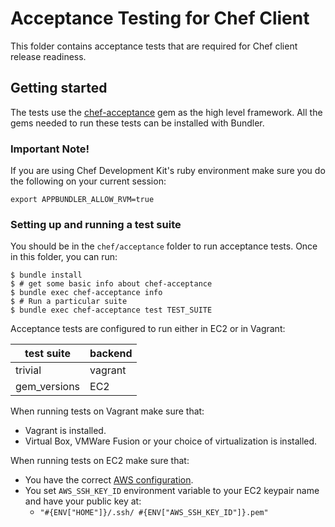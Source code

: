# Acceptance Testing for Chef Client
This folder contains acceptance tests that are required for Chef client
release readiness.

## Getting started
The tests use the [chef-acceptance](https://github.com/chef/chef-acceptance) gem as the high level framework.
All the gems needed to run these tests can be installed with Bundler.

### Important Note!
If you are using Chef Development Kit's ruby environment make sure you  do the following on your current session:

```
export APPBUNDLER_ALLOW_RVM=true
```

### Setting up and running a test suite

You should be in the `chef/acceptance` folder to run acceptance tests. Once in this folder, you can run:

```shell
$ bundle install
$ # get some basic info about chef-acceptance
$ bundle exec chef-acceptance info
$ # Run a particular suite
$ bundle exec chef-acceptance test TEST_SUITE
```

Acceptance tests are configured to run either in EC2 or in Vagrant:

| test suite| backend  |
|-----------|----------|
| trivial   | vagrant  |
| gem_versions | EC2 |

When running tests on Vagrant make sure that:

* Vagrant is installed.
* Virtual Box, VMWare Fusion or your choice of virtualization is installed.

When running tests on EC2 make sure that:

* You have the correct [AWS configuration](https://github.com/test-kitchen/kitchen-ec2/#authenticating-with-aws).
* You set `AWS_SSH_KEY_ID` environment variable to your EC2 keypair name and have your public key at:
  * `"#{ENV["HOME"]}/.ssh/ #{ENV["AWS_SSH_KEY_ID"]}.pem"`
